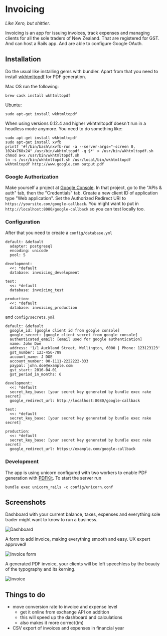 # Invoicing

*Like Xero, but shittier.*

Invoicing is an app for issuing invoices, track expenses and managing clients for all the sole traders of New Zealand. That are registered for GST. And can host a Rails app. And are able to configure Google OAuth.

## Installation

Do the usual like installing gems with bundler. Apart from that you need to install [wkhtmltopdf](https://github.com/wkhtmltopdf/wkhtmltopdf) for PDF generation.

Mac OS run the following:

```
brew cask install wkhtmltopdf
```

Ubuntu:

```
sudo apt-get install wkhtmltopdf
```

When using versions 0.12.4 and higher wkhtmltopdf doesn't run in a headless mode anymore. You need to do something like:

```
sudo apt-get install wkhtmltopdf
sudo apt-get install xvfb
printf '#!/bin/bash\nxvfb-run -a --server-args="-screen 0, 1024x768x24" /usr/bin/wkhtmltopdf -q $*' > /usr/bin/wkhtmltopdf.sh
chmod a+x /usr/bin/wkhtmltopdf.sh
ln -s /usr/bin/wkhtmltopdf.sh /usr/local/bin/wkhtmltopdf
wkhtmltopdf http://www.google.com output.pdf
```

### Google Authorization

Make yourself a project at [Google Console](https://cloud.google.com/console). In that project, go to the "APIs & auth" tab, then the "Credentials" tab. Create a new client ID of application type "Web application". Set the Authorized Redirect URI to `https://yoursite.com/google-callback`. You might want to put in `http://localhost:8080/google-callback` so you can test locally too.

### Configuration

After that you need to create a `config/database.yml`

```
default: &default
  adapter: postgresql
  encoding: unicode
  pool: 5

development:
  <<: *default
  database: invoicing_development

test:
  <<: *default
  database: invoicing_test

production:
  <<: *default
  database: invoicing_production
```

and `config/secrets.yml`

```
default: &default
  google_id: [google client id from google console]
  google_secret: [google client secret from google console]
  authenticated_email: [email used for google authentication]
  name: John Doe
  address: '1/1 Auckland Street, Wellington, 6000 | Phone: 123123123'
  gst_number: 123-456-789
  account_name: J DOE
  account_number: 00-1111-2222222-333
  paypal: john.doe@example.com
  gst_start: 2016-04-01
  gst_period_in_months: 6

development:
  <<: *default
  secret_key_base: [your secret key generated by bundle exec rake secret]
  google_redirect_url: http://localhost:8080/google-callback

test:
  <<: *default
  secret_key_base: [your secret key generated by bundle exec rake secret]

production:
  <<: *default
  secret_key_base: [your secret key generated by bundle exec rake secret]
  google_redirect_url: https://example.com/google-callback
```

### Development

The app is using unicorn configured with two workers to enable PDF generation with [PDFKit](https://github.com/pdfkit/pdfkit). To start the server run

```
bundle exec unicorn_rails -c config/unicorn.conf
```

## Screenshots

Dashboard with your current balance, taxes, expenses and everything sole trader might want to know to run a business.

![Dashboard](screenshots/dashboard.png)

A form to add invoice, making everything smooth and easy. UX expert approved!

![Invoice form](screenshots/add_invoice.png)

A generated PDF invoice, your clients will be left speechless by the beauty of the typography and its kerning.

![Invoice](screenshots/invoice.png)

## Things to do

* move conversion rate to invoice and expense level
  * get it online from exchange API on addition
  * this will speed up the dashboard and calculations
  * also makes it more correct(tm)
* CSV export of invoices and expenses in financial year
